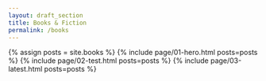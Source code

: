 ```yaml
---
layout: draft_section
title: Books & Fiction
permalink: /books
---
```

{% assign posts = site.books %}
{% include page/01-hero.html posts=posts %}
{% include page/02-test.html posts=posts %}
{% include page/03-latest.html posts=posts %}
